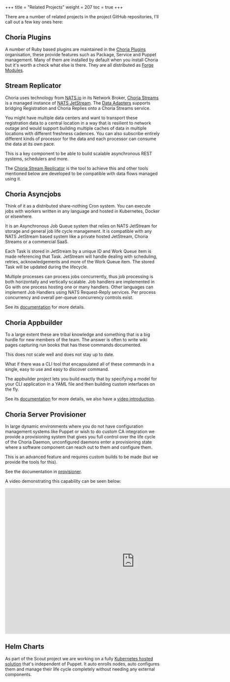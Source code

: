+++
title = "Related Projects"
weight = 207
toc = true
+++

There are a number of related projects in the project GitHub repositories, I'll call out a few key ones here:

## Choria Plugins

A number of Ruby based plugins are maintained in the [Choria Plugins](https://github.com/choria-plugins) organisation, these provide features such as Package, Service and Puppet management.  Many of them are installed by default when you install Choria but it's worth a check what else is there.  They are all distributed as [Forge Modules](https://forge.puppet.com/choria).

## Stream Replicator

Choria uses technology from [NATS.io](https://nats.io) in its Network Broker, [Choria Streams](/streams/) is a managed instance of [NATS JetStream](https://docs.nats.io/jetstream/).  The [Data Adapters](../../adapters/) supports bridging Registration and Choria Replies onto a Choria Streams service.

You might have multiple data centers and want to transport these registration data to a central location in a way that is resilient to network outage and would support building multiple caches of data in multiple locations with different freshness cadences. You can also subscribe entirely different kinds of processor for the data and each processor can consume the data at its own pace.

This is a key component to be able to build scalable asynchronous REST systems, schedulers and more.

The [Choria Stream Replicator](https://github.com/choria-io/stream-replicator) is the tool to achieve this and other tools mentioned below are developed to be compatible with data flows managed using it.

## Choria Asyncjobs

Think of it as a distributed share-nothing Cron system.  You can execute jobs with workers written in any language and hosted in Kubernetes, Docker or elsewhere.

It is an Asynchronous Job Queue system that relies on NATS JetStream for storage and general job life cycle management. It is compatible with any NATS JetStream based system like a private hosted JetStream, Choria Streams or a commercial SaaS.

Each Task is stored in JetStream by a unique ID and Work Queue item is made referencing that Task. JetStream will handle dealing with scheduling, retries, acknowledgements and more of the Work Queue item. The stored Task will be updated during the lifecycle.

Multiple processes can process jobs concurrently, thus job processing is both horizontally and vertically scalable. Job handlers are implemented in Go with one process hosting one or many handlers. Other languages can implement Job Handlers using NATS Request-Reply services. Per process concurrency and overall per-queue concurrency controls exist.

See its [documentation](https://choria-io.github.io/asyncjobs/) for more details.

## Choria Appbuilder
To a large extent these are tribal knowledge and something that is a big hurdle for new members of the team. The answer is often to write wiki pages capturing run books that has these commands documented.

This does not scale well and does not stay up to date.

What if there was a CLI tool that encapsulated all of these commands in a single, easy to use and easy to discover command.

The appbuilder project lets you build exactly that by specifying a model for your CLI application in a YAML file and then building custom interfaces on the fly.

See its [documentation](https://choria-io.github.io/appbuilder/) for more details, we also have a [video introduction](https://www.youtube.com/watch?v=wbu3N63WY7Y).

## Choria Server Provisioner

In large dynamic environments where you do not have configuration management systems like Puppet or wish to do custom CA integration we provide a provisioning system that gives you full control over the life cycle of the Choria Daemon, unconfigured daemons enter a provisioning state where a software component can reach out to them and configure them.

This is an advanced feature and requires custom builds to be made (but we provide the tools for this).

See the documentation in [provisioner](https://github.com/choria-io/provisioner).

A video demonstrating this capability can be seen below:

<iframe width="840" height="473" src="https://www.youtube.com/embed/7sGHf55_OQM" frameborder="0" allow="autoplay; encrypted-media" allowfullscreen></iframe>

## Helm Charts

As part of the Scout project we are working on a fully [Kubernetes hosted solution](https://github.com/choria-io/helm) that's independent of Puppet. It auto enrolls nodes, auto configures them and manage their life cycle completely without needing any external components. 
